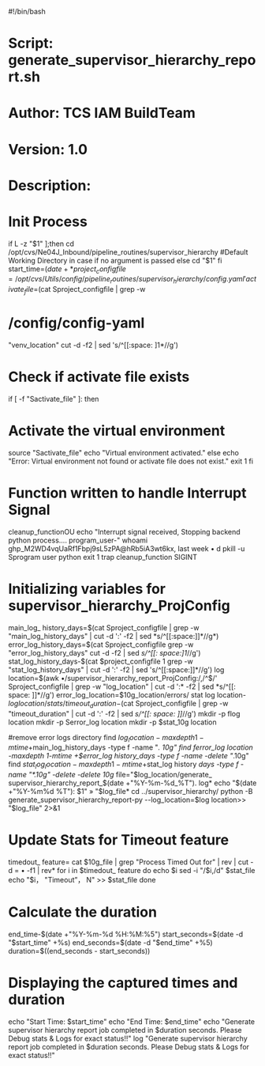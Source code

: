 #!/bin/bash
# Script: generate_supervisor_hierarchy_report.sh
# Author: TCS IAM BuildTeam
# Version: 1.0
# Description:
# Init Process
if L -z "$1" ];then
cd /opt/cvs/Ne04J_Inbound/pipeline_routines/supervisor_hierarchy #Default Working Directory in case if no argument is passed
else
cd "$1"
fi
start_time=$(date +*%Y-%m-%d %H:%M: %5*)
project_ configfile=/opt/cvs/Utils/config/pipeline_routines/supervisor_hierarchy/config.yaml'
activate_ file=$(cat Sproject_configfile | grep -w
# /config/config-yaml
"venv_location"
cut
-d
-f2 | sed 's/^[[:space: ]1*//g')
# Check if activate file exists
if [ -f "Sactivate_file" ]:
then
# Activate the virtual environment
source
"Sactivate_file"
echo "Virtual environment activated."
else
echo
"Error: Virtual environment not found or activate file does not exist."
exit 1
fi
# Function written to handle Interrupt Signal
cleanup_functionOU
echo "Interrupt signal received, Stopping backend python process....
program_user-" whoami
ghp_M2WD4vqUaRf1Fbpj9sL5zPA@hRb5iA3wt6kx, last week • d
pkill
-u Sprogram user python
exit 1
trap cleanup_function SIGINT
# Initializing variables for supervisor_hierarchy_ProjConfig
main_log_ history_days=$(cat Sproject_configfile |
grep -w "main_log_history_days" | cut -d ':' -f2 | sed *s/^[[:space:]]*//g*)
error_log_history_days=$(cat Sproject_configfile
grep -w "error_log_history_days"
cut -d
-f2 | sed *s/^[[: space:]1*//g')
stat_log_history_days-$(cat $project_configfile 1
grep -w "stat_log_history_days"
| cut -d ':' -f2 | sed 's/^[[:space:]]*//g')
log location=$(awk
•/supervisor_hierarchy_report_ProjConfig:/,/^$/' Sproject_configfile | grep -w "log_location" | cut -d ':* -f2 | sed *s/^[[: space: ]]*//g')
error_log_location=$10g_location/errors/ stat log location-$log location/stats/
timeout _duration-$(cat Sproject_configfile | grep -w "timeout_duration" | cut -d ':' -f2 | sed *s/^[[: space: ]]*//g')
mkdir -p flog location mkdir
-p Serror_log location mkdir -p $stat_10g location

#remove error logs directory find $log_location -maxdepth 1
-mtime +$main_log_history_days -type f -name "*. 10g"
find ferror_log location -maxdepth 1-mtime +$error_log history_days -type f -name
-delete
"*.10g"
find $stat_log_location -maxdepth 1-mtime +$stat_log history _days -type f -name "*.10g"
-delete
-delete
10g_ file="$log_location/generate_ supervisor_hierarchy_report_$(date +"%Y-%m-%d_%T"). log*
echo "$(date +"%Y-%m%d %T"): $1" » "$log_file*
cd ../supervisor_hierarchy/
python -B generate_supervisor_hierarchy_report-py --log_location=$log location>> "$log_file" 2>&1
# Update Stats for Timeout feature
timedout_ feature= cat $10g_file | grep
"Process Timed Out for" | rev | cut -d = •
-f1 | rev*
for i in $timedout_ feature do
echo $i
sed -i "/$i,/d" $stat_file
echo "$i， "Timeout”， N" >> $stat_file
done
# Calculate the duration
end_time-$(date +"%Y-%m-%d %H:%M:%5")
start_seconds=$(date -d "$start_time" +%s)
end_seconds=$(date -d "$end_time"
+%5)
duration=$((end_seconds - start_seconds))
# Displaying the captured times and duration
echo "Start Time: $start_time" echo
"End Time: $end_time"
echo "Generate supervisor hierarchy report job completed in $duration seconds. Please Debug stats & Logs for exact status!!" log "Generate supervisor hierarchy report job completed in $duration seconds. Please Debug stats & Logs for exact status!!"


